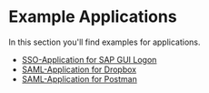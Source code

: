 # Example Applications

In this section you'll find examples for applications.

- [SSO-Application for SAP GUI Logon]({{url.placeholder}})
- [SAML-Application for Dropbox]({{url.placeholder}})
- [SAML-Application for Postman]({{url.placeholder}})
